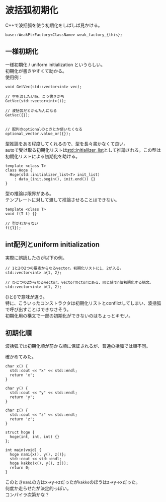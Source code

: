 # 波括弧初期化

C++で波括弧を使う初期化をしばしば見かける。
```cpp=
base::WeakPtrFactory<ClassName> weak_factory_{this};
```

## 一様初期化
一様初期化 / uniform initialization というらしい。  
初期化が書きやすくて助かる。  
使用例：
```cpp=
void GetVec(std::vector<int> vec);

// 空を渡したい時、こう書きがち
GetVec(std::vector<int>());

// 波括弧だとかんたんになる
GetVec({});


// 配列のoptionalのときとか使いたくなる
optional_vector.value_or({});
```

型推論をある程度してくれるので、型を長々書かなくて良い。  
autoで受け取る初期化リストは[std::initialilzer_list](https://cpprefjp.github.io/reference/initializer_list/initializer_list.html)として推論される。この型は初期化リストによる初期化を助ける。
```cpp=
template <class T>
class Hoge {
  Hoge(std::initializer_list<T> init_list)
    : data_(init.begin(), init.end()) {}
}
```

型の推論は限界がある。  
テンプレートに対して渡して推論させることはできない。
```cpp=
template <class T>
void f(T t) {}

// 型がわからない
f({1});
```

## int配列とuniform initialization
実際に誤読したのが以下の例。
```cpp=
// 1と2の2つの要素からなるvector。初期化リストに1, 2が入る。
std::vector<int> a{1, 2};

// ひとつの2からなるvector。vectorのctorにある、同じ値でn個初期化する構文。
std::vector<int> b(1, 2);
```
{}と()で意味が違う。  
特に、こういったコンストラクタは初期化リストとconflictしてしまい、波括弧で呼び出すことはできなさそう。  
初期化用の構文で一部の初期化ができないのはちょっとキモい。

## 初期化順
波括弧では初期化順が前から順に保証されるが、普通の括弧では順不同。

確かめてみた。
```cpp=
char x() {
  std::cout << "x" << std::endl;
  return 'x';
}

char y() {
  std::cout << "y" << std::endl;
  return 'y';
}

char z() {
  std::cout << "z" << std::endl;
  return 'z';
}

struct hoge {
  hoge(int, int, int) {}
};

int main(void) {
  hoge nami{x(), y(), z()};
  std::cout << std::endl;
  hoge kakko(x(), y(), z());
  return 0;
}
```
このとき`nami`の方はx->y->zだったが`kakko`のほうはz->y->xだった。  
何度か走らせたが決定的っぽい。  
コンパイラ次第かな？
